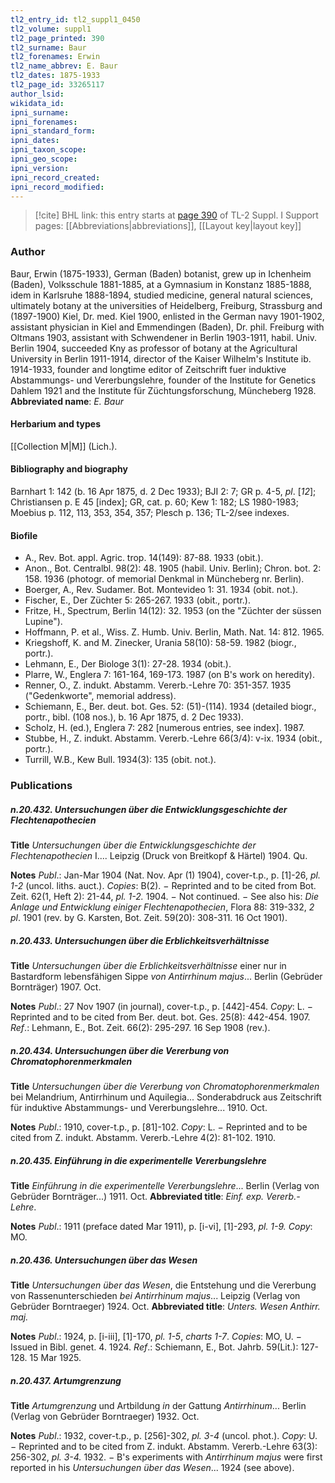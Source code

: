 ```yaml
---
tl2_entry_id: tl2_suppl1_0450
tl2_volume: suppl1
tl2_page_printed: 390
tl2_surname: Baur
tl2_forenames: Erwin
tl2_name_abbrev: E. Baur
tl2_dates: 1875-1933
tl2_page_id: 33265117
author_lsid: 
wikidata_id: 
ipni_surname: 
ipni_forenames: 
ipni_standard_form: 
ipni_dates: 
ipni_taxon_scope: 
ipni_geo_scope: 
ipni_version: 
ipni_record_created: 
ipni_record_modified:
---
```


> [!cite] BHL link: this entry starts at [page 390](https://www.biodiversitylibrary.org/page/33265117) of TL-2 Suppl. I
> Support pages: [[Abbreviations|abbreviations]], [[Layout key|layout key]]

### Author

Baur, Erwin (1875-1933), German (Baden) botanist, grew up in Ichenheim (Baden), Volksschule 1881-1885, at a Gymnasium in Konstanz 1885-1888, idem in Karlsruhe 1888-1894, studied medicine, general natural sciences, ultimately botany at the universities of Heidelberg, Freiburg, Strassburg and (1897-1900) Kiel, Dr. med. Kiel 1900, enlisted in the German navy 1901-1902, assistant physician in Kiel and Emmendingen (Baden), Dr. phil. Freiburg with Oltmans 1903, assistant with Schwendener in Berlin 1903-1911, habil. Univ. Berlin 1904, succeeded Kny as professor of botany at the Agricultural University in Berlin 1911-1914, director of the Kaiser Wilhelm's Institute ib. 1914-1933, founder and longtime editor of Zeitschrift fuer induktive Abstammungs- und Vererbungslehre, founder of the Institute for Genetics Dahlem 1921 and the Institute für Züchtungsforschung, Müncheberg 1928. 
**Abbreviated name**: *E. Baur*

#### Herbarium and types

[[Collection M|M]] (Lich.).

#### Bibliography and biography

Barnhart 1: 142 (b. 16 Apr 1875, d. 2 Dec 1933); BJI 2: 7; GR p. 4-5, *pl*. \[*12*\]; Christiansen p. E 45 \[index\]; GR, cat. p. 60; Kew 1: 182; LS 1980-1983; Moebius p. 112, 113, 353, 354, 357; Plesch p. 136; TL-2/see indexes.

#### Biofile

- A., Rev. Bot. appl. Agric. trop. 14(149): 87-88. 1933 (obit.).
- Anon., Bot. Centralbl. 98(2): 48. 1905 (habil. Univ. Berlin); Chron. bot. 2: 158. 1936 (photogr. of memorial Denkmal in Müncheberg nr. Berlin).
- Boerger, A., Rev. Sudamer. Bot. Montevideo 1: 31. 1934 (obit. not.).
- Fischer, E., Der Züchter 5: 265-267. 1933 (obit., portr.).
- Fritze, H., Spectrum, Berlin 14(12): 32. 1953 (on the "Züchter der süssen Lupine").
- Hoffmann, P. et al., Wiss. Z. Humb. Univ. Berlin, Math. Nat. 14: 812. 1965.
- Kriegshoff, K. and M. Zinecker, Urania 58(10): 58-59. 1982 (biogr., portr.).
- Lehmann, E., Der Biologe 3(1): 27-28. 1934 (obit.).
- Plarre, W., Englera 7: 161-164, 169-173. 1987 (on B's work on heredity).
- Renner, O., Z. indukt. Abstamm. Vererb.-Lehre 70: 351-357. 1935 ("Gedenkworte", memorial address).
- Schiemann, E., Ber. deut. bot. Ges. 52: (51)-(114). 1934 (detailed biogr., portr., bibl. (108 nos.), b. 16 Apr 1875, d. 2 Dec 1933).
- Scholz, H. (ed.), Englera 7: 282 \[numerous entries, see index\]. 1987.
- Stubbe, H., Z. indukt. Abstamm. Vererb.-Lehre 66(3/4): v-ix. 1934 (obit., portr.).
- Turrill, W.B., Kew Bull. 1934(3): 135 (obit. not.).

### Publications

##### n.20.432. Untersuchungen über die Entwicklungsgeschichte der Flechtenapothecien

**Title**
*Untersuchungen über die Entwicklungsgeschichte der Flechtenapothecien* I.... Leipzig (Druck von Breitkopf & Härtel) 1904. Qu.

**Notes**
*Publ*.: Jan-Mar 1904 (Nat. Nov. Apr (1) 1904), cover-t.p., p. \[1\]-26, *pl. 1-2* (uncol. liths. auct.).
*Copies*: B(2). − Reprinted and to be cited from Bot. Zeit. 62(1, Heft 2): 21-44, *pl. 1-2.* 1904. − Not continued. − See also his: *Die Anlage und Entwicklung einiger Flechtenapothecien*, Flora 88: 319-332, *2 pl*. 1901 (rev. by G. Karsten, Bot. Zeit. 59(20): 308-311. 16 Oct 1901).

##### n.20.433. Untersuchungen über die Erblichkeitsverhältnisse

**Title**
*Untersuchungen über die Erblichkeitsverhältnisse* einer nur in Bastardform lebensfähigen Sippe *von Antirrhinum majus*... Berlin (Gebrüder Bornträger) 1907. Oct.

**Notes**
*Publ*.: 27 Nov 1907 (in journal), cover-t.p., p. \[442\]-454. *Copy*: L. − Reprinted and to be cited from Ber. deut. bot. Ges. 25(8): 442-454. 1907.
*Ref*.: Lehmann, E., Bot. Zeit. 66(2): 295-297. 16 Sep 1908 (rev.).

##### n.20.434. Untersuchungen über die Vererbung von Chromatophorenmerkmalen

**Title**
*Untersuchungen über die Vererbung von Chromatophorenmerkmalen* bei Melandrium, Antirrhinum und Aquilegia... Sonderabdruck aus Zeitschrift für induktive Abstammungs- und Vererbungslehre... 1910. Oct.

**Notes**
*Publ*.: 1910, cover-t.p., p. \[81\]-102. *Copy*: L. − Reprinted and to be cited from Z. indukt. Abstamm. Vererb.-Lehre 4(2): 81-102. 1910.

##### n.20.435. Einführung in die experimentelle Vererbungslehre

**Title**
*Einführung in die experimentelle Vererbungslehre*... Berlin (Verlag von Gebrüder Bornträger...) 1911. Oct.
**Abbreviated title**: *Einf. exp. Vererb.-Lehre*.

**Notes**
*Publ*.: 1911 (preface dated Mar 1911), p. \[i-vi\], \[1\]-293, *pl. 1-9.* *Copy*: MO.

##### n.20.436. Untersuchungen über das Wesen

**Title**
*Untersuchungen über das Wesen*, die Entstehung und die Vererbung von Rassenunterschieden *bei Antirrhinum majus*... Leipzig (Verlag von Gebrüder Borntraeger) 1924. Oct.
**Abbreviated title**: *Unters. Wesen Anthirr. maj.*

**Notes**
*Publ*.: 1924, p. \[i-iii\], \[1\]-170, *pl. 1-5*, *charts 1-7*. *Copies*: MO, U. − Issued in Bibl. genet. 4. 1924.
*Ref*.: Schiemann, E., Bot. Jahrb. 59(Lit.): 127-128. 15 Mar 1925.

##### n.20.437. Artumgrenzung

**Title**
*Artumgrenzung* und Artbildung *in* der Gattung *Antirrhinum*... Berlin (Verlag von Gebrüder Borntraeger) 1932. Oct.

**Notes**
*Publ*.: 1932, cover-t.p., p. \[256\]-302, *pl. 3-4* (uncol. phot.). *Copy*: U. − Reprinted and to be cited from Z. indukt. Abstamm. Vererb.-Lehre 63(3): 256-302, *pl. 3-4.* 1932. − B's experiments with *Antirrhinum majus* were first reported in his *Untersuchungen über das Wesen*... 1924 (see above).

